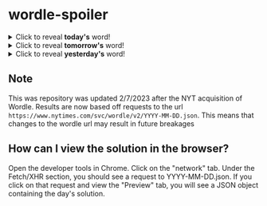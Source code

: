 # wordle-spoiler

<details>
  <summary>Click to reveal <b>today's</b> word!</summary>
  <br>
  <b> bully </b>
</details>

<details>
  <summary>Click to reveal <b>tomorrow's</b> word!</summary>
  <br>
  <b> lover </b>
</details>

<details>
  <summary>Click to reveal <b>yesterday's</b> word!</summary>
  <br>
  <b> brook </b>
</details>

## Note
This was repository was updated 2/7/2023 after the NYT acquisition of Wordle. Results are now based off requests to the url `https://www.nytimes.com/svc/wordle/v2/YYYY-MM-DD.json`. This means that changes to the wordle url may result in future breakages

## How can I view the solution in the browser?
Open the developer tools in Chrome. Click on the "network" tab. Under the Fetch/XHR section, you should see a request to YYYY-MM-DD.json. If you click on that request and view the "Preview" tab, you will see a JSON object containing the day's solution.